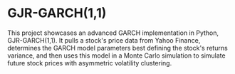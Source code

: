 # GJR-GARCH(1,1)

This project showcases an advanced GARCH implementation in Python, GJR-GARCH(1,1). It pulls a stock's price data from Yahoo Finance, determines the GARCH model parameters best defining the stock's returns variance, and then uses this model in a Monte Carlo simulation to simulate future stock prices with asymmetric volatility clustering.
